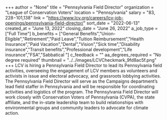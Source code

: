 +++
author = "None"
title = "Pennsylvania Field Director"
organization = "League of Conservation Voters"
location = "Pennsylvania"
salary = "$83,228-$101,138"
link = "https://www.lcv.org/careers/lcv-job-openings/pennsylvania-field-director/"
sort_date = "2022-06-13"
created_at = "June 13, 2022"
closing_date = "June 26, 2022"
a_job_type = ["Full Time"]
b_benefits = ["General Benefits","Union-Eligible","Retirement","Paid Leave","Tuition Reimbursement","Health Insurance","Paid Vacation","Dental","Vision","Sick time","Disability insurance","Transit benefits","Professional development","Life insurance","FSA","Sabbatical "]
c_feedback = ""
aa_degrees_required = "No degree required"
thumbnail = "../../images/LCVCheckmark_9fd8ac5f.png"
+++
LCV is hiring a Pennsylvania Field Director to lead its Pennsylvania field activities, overseeing the engagement of LCV members as volunteers and activists in issue and electoral advocacy, and grassroots lobbying activities. The Pennsylvania Field Director will serve as the Campaigns department’s lead field staffer in Pennsylvania and will be responsible for coordinating activities and logistics of the program. The Pennsylvania Field Director will work closely with Conservation Voters of Pennsylvania (CVPA), the state affiliate, and the in-state leadership team to build relationships with environmental groups and community leaders to advocate for climate action. 